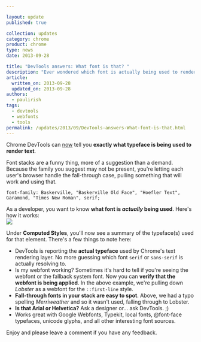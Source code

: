 ```yaml
---

layout: update
published: true

collection: updates
category: chrome
product: chrome
type: news
date: 2013-09-28

title: "DevTools answers: What font is that? "
description: "Ever wondered which font is actually being used to render text? Wonder no more as Chrome DevTools reveals all!"
article:
  written_on: 2013-09-28
  updated_on: 2013-09-28
authors:
  - paulirish
tags:
  - devtools
  - webfonts
  - tools
permalink: /updates/2013/09/DevTools-answers-What-font-is-that.html
---
```

Chrome DevTools can [now](http://crbug.com/135489) tell you **exactly what typeface is being used to render text**. 

Font stacks are a funny thing, more of a suggestion than a demand. Because the family you suggest may not be present, you're letting each user's browser handle the fall-through case, pulling something that will work and using that.

    font-family: Baskerville, "Baskerville Old Face", "Hoefler Text", Garamond, "Times New Roman", serif;

As a developer, you want to know **what font is *actually* being used**.  Here's how it works:    
![](//i.imgur.com/DVsqB4V.png)


Under **Computed Styles**, you'll now see a summary of the typeface(s) used for that element. There's a few things to note here:

* DevTools is reporting the **actual typeface** used by Chrome's text rendering layer. No more guessing which font `serif` or `sans-serif` is actually resolving to.
* Is my webfont working? Sometimes it's hard to tell if you're seeing the webfont or the fallback system font. Now you can **verify that the webfont is being applied**. In the above example, we're pulling down _Lobster_ as a webfont for the `::first-line` style.
* **Fall-through fonts in your stack are easy to spot**. Above, we had a typo spelling _Merriweather_ and so it wasn't used, falling through to Lobster.
* **Is that Arial or Helvetica?** Ask a designer or… ask DevTools. ;)
* Works great with Google Webfonts, Typekit, local fonts, @font-face typefaces, unicode glyphs, and all other interesting font sources.

Enjoy and please leave a comment if you have any feedback.
